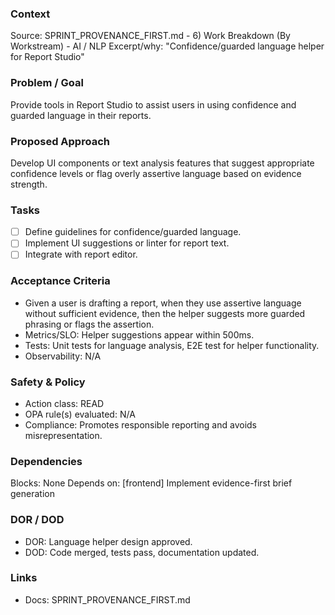 ### Context
Source: SPRINT_PROVENANCE_FIRST.md - 6) Work Breakdown (By Workstream) - AI / NLP
Excerpt/why: "Confidence/guarded language helper for Report Studio"

### Problem / Goal
Provide tools in Report Studio to assist users in using confidence and guarded language in their reports.

### Proposed Approach
Develop UI components or text analysis features that suggest appropriate confidence levels or flag overly assertive language based on evidence strength.

### Tasks
- [ ] Define guidelines for confidence/guarded language.
- [ ] Implement UI suggestions or linter for report text.
- [ ] Integrate with report editor.

### Acceptance Criteria
- Given a user is drafting a report, when they use assertive language without sufficient evidence, then the helper suggests more guarded phrasing or flags the assertion.
- Metrics/SLO: Helper suggestions appear within 500ms.
- Tests: Unit tests for language analysis, E2E test for helper functionality.
- Observability: N/A

### Safety & Policy
- Action class: READ
- OPA rule(s) evaluated: N/A
- Compliance: Promotes responsible reporting and avoids misrepresentation.

### Dependencies
Blocks: None
Depends on: [frontend] Implement evidence-first brief generation

### DOR / DOD
- DOR: Language helper design approved.
- DOD: Code merged, tests pass, documentation updated.

### Links
- Docs: SPRINT_PROVENANCE_FIRST.md
